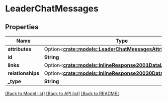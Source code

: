 # LeaderChatMessages

## Properties

Name | Type | Description | Notes
------------ | ------------- | ------------- | -------------
**attributes** | Option<[**crate::models::LeaderChatMessagesAttributes**](leaderChatMessagesAttributes.md)> |  | [optional]
**id** | **String** |  | 
**links** | Option<[**crate::models::InlineResponse2001DataLinks**](inline_response_200_1_data_links.md)> |  | [optional]
**relationships** | Option<[**crate::models::InlineResponse20030DataRelationships**](inline_response_200_30_data_relationships.md)> |  | [optional]
**_type** | **String** |  | 

[[Back to Model list]](../README.md#documentation-for-models) [[Back to API list]](../README.md#documentation-for-api-endpoints) [[Back to README]](../README.md)


